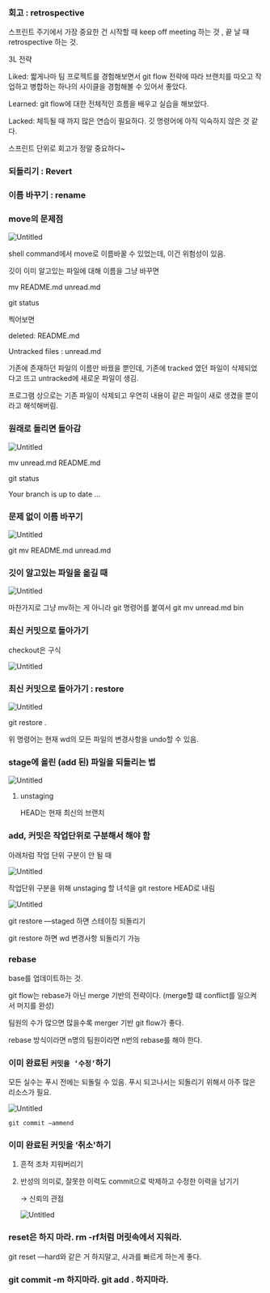 ### 회고 : retrospective

스프린트 주기에서 가장 중요한 건 시작할 때 keep off meeting 하는 것 , 끝 날 때 retrospective 하는 것.

3L 전략

Liked: 짧게나마 팀 프로젝트를 경험해보면서 git flow 전략에 따라 브랜치를 따오고 작업하고 병합하는 하나의 사이클을 경험해볼 수 있어서 좋았다.

Learned: git flow에 대한 전체적인 흐름을 배우고 실습을 해보았다.

Lacked: 체득될 때 까지 많은 연습이 필요하다. 깃 명령어에 아직 익숙하지 않은 것 같다.

스프린트 단위로 회고가 정말 중요하다~

### 되돌리기 : Revert

### 이름 바꾸기 : rename

### move의 문제점

![Untitled](./image/202208171.png)

shell command에서 move로 이름바꿀 수 있었는데, 이건 위험성이 있음.

깃이 이미 알고있는 파일에 대해 이름을 그냥 바꾸면

mv README.md unread.md

git status

찍어보면

deleted: README.md

Untracked files : unread.md

기존에 존재하던 파일의 이름만 바꿨을 뿐인데, 기존에 tracked 였던 파일이 삭제되었다고 뜨고 untracked에 새로운 파일이 생김.

프로그램 상으로는 기존 파일이 삭제되고 우연히 내용이 같은 파일이 새로 생겼을 뿐이라고 해석해버림.

### 원래로 돌리면 돌아감

![Untitled](./image/202208172.png)

mv unread.md README.md

git status

Your branch is up to date …

### 문제 없이 이름 바꾸기

![Untitled](./image/202208173.png)

git mv README.md unread.md

### 깃이 알고있는 파일을 옮길 때

![Untitled](./image/202208174.png)

마찬가지로 그냥 mv하는 게 아니라 git 명령어를 붙여서 git mv unread.md bin

### 최신 커밋으로 돌아가기

checkout은 구식

![Untitled](./image/202208175.png)

### 최신 커밋으로 돌아가기 : restore

![Untitled](./image/202208176.png)

git restore .

위 명령어는 현재 wd의 모든 파일의 변경사항을 undo할 수 있음.

### stage에 올린 (add 된) 파일을 되돌리는 법

![Untitled](./image/202208177.png)

1. unstaging

   HEAD는 현재 최신의 브랜치

### add, 커밋은 작업단위로 구분해서 해야 함

아래처럼 작업 단위 구분이 안 될 때

![Untitled](./image/202208178.png)

작업단위 구분을 위해 unstaging 할 녀석을 git restore HEAD로 내림

![Untitled](./image/202208179.png)

git restore —staged <file> 하면 스테이징 되돌리기

git restore <file> 하면 wd 변경사항 되돌리기 가능

### rebase

base를 업데이트하는 것.

git flow는 rebase가 아닌 merge 기반의 전략이다. (merge할 떄 conflict를 일으켜서 머지를 완성)

팀원의 수가 많으면 많을수록 merger 기반 git flow가 좋다.

rebase 방식이라면 n명의 팀원이라면 n번의 rebase를 해야 한다.

### 이미 완료된 `커밋을 ‘수정’`하기

모든 실수는 푸시 전에는 되돌릴 수 있음. 푸시 되고나서는 되돌리기 위해서 아주 많은 리소스가 필요.

![Untitled](./image/2022081710.png)

`git commit —ammend`

### 이미 완료된 커밋을 ‘취소'하기

1. 흔적 조차 지워버리기
2. 반성의 의미로, 잘못한 이력도 commit으로 박제하고 수정한 이력을 남기기

   → 신뢰의 관점

   ![Untitled](./image/2022081711.png)

### reset은 하지 마라. rm -rf처럼 머릿속에서 지워라.

git reset —hard와 같은 거 하지말고, 사과를 빠르게 하는게 좋다.

### git commit -m 하지마라. git add . 하지마라.
